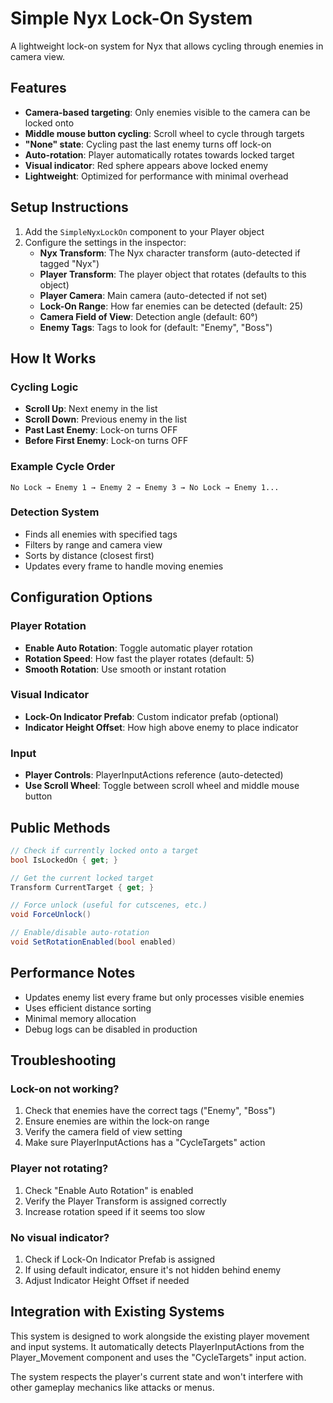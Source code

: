 # Simple Nyx Lock-On System

A lightweight lock-on system for Nyx that allows cycling through enemies in camera view.

## Features

- **Camera-based targeting**: Only enemies visible to the camera can be locked onto
- **Middle mouse button cycling**: Scroll wheel to cycle through targets
- **"None" state**: Cycling past the last enemy turns off lock-on
- **Auto-rotation**: Player automatically rotates towards locked target
- **Visual indicator**: Red sphere appears above locked enemy
- **Lightweight**: Optimized for performance with minimal overhead

## Setup Instructions

1. Add the `SimpleNyxLockOn` component to your Player object
2. Configure the settings in the inspector:
   - **Nyx Transform**: The Nyx character transform (auto-detected if tagged "Nyx")
   - **Player Transform**: The player object that rotates (defaults to this object)
   - **Player Camera**: Main camera (auto-detected if not set)
   - **Lock-On Range**: How far enemies can be detected (default: 25)
   - **Camera Field of View**: Detection angle (default: 60°)
   - **Enemy Tags**: Tags to look for (default: "Enemy", "Boss")

## How It Works

### Cycling Logic
- **Scroll Up**: Next enemy in the list
- **Scroll Down**: Previous enemy in the list
- **Past Last Enemy**: Lock-on turns OFF
- **Before First Enemy**: Lock-on turns OFF

### Example Cycle Order
```
No Lock → Enemy 1 → Enemy 2 → Enemy 3 → No Lock → Enemy 1...
```

### Detection System
- Finds all enemies with specified tags
- Filters by range and camera view
- Sorts by distance (closest first)
- Updates every frame to handle moving enemies

## Configuration Options

### Player Rotation
- **Enable Auto Rotation**: Toggle automatic player rotation
- **Rotation Speed**: How fast the player rotates (default: 5)
- **Smooth Rotation**: Use smooth or instant rotation

### Visual Indicator
- **Lock-On Indicator Prefab**: Custom indicator prefab (optional)
- **Indicator Height Offset**: How high above enemy to place indicator

### Input
- **Player Controls**: PlayerInputActions reference (auto-detected)
- **Use Scroll Wheel**: Toggle between scroll wheel and middle mouse button

## Public Methods

```csharp
// Check if currently locked onto a target
bool IsLockedOn { get; }

// Get the current locked target
Transform CurrentTarget { get; }

// Force unlock (useful for cutscenes, etc.)
void ForceUnlock()

// Enable/disable auto-rotation
void SetRotationEnabled(bool enabled)
```

## Performance Notes

- Updates enemy list every frame but only processes visible enemies
- Uses efficient distance sorting
- Minimal memory allocation
- Debug logs can be disabled in production

## Troubleshooting

### Lock-on not working?
1. Check that enemies have the correct tags ("Enemy", "Boss")
2. Ensure enemies are within the lock-on range
3. Verify the camera field of view setting
4. Make sure PlayerInputActions has a "CycleTargets" action

### Player not rotating?
1. Check "Enable Auto Rotation" is enabled
2. Verify the Player Transform is assigned correctly
3. Increase rotation speed if it seems too slow

### No visual indicator?
1. Check if Lock-On Indicator Prefab is assigned
2. If using default indicator, ensure it's not hidden behind enemy
3. Adjust Indicator Height Offset if needed

## Integration with Existing Systems

This system is designed to work alongside the existing player movement and input systems. It automatically detects PlayerInputActions from the Player_Movement component and uses the "CycleTargets" input action.

The system respects the player's current state and won't interfere with other gameplay mechanics like attacks or menus. 
